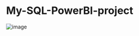 # My-SQL-PowerBI-project
![image](https://github.com/Chhavesh/My-SQL-PowerBI-project/assets/119867803/f6c03736-a47a-4d49-abcd-a0d9213eb33a)
